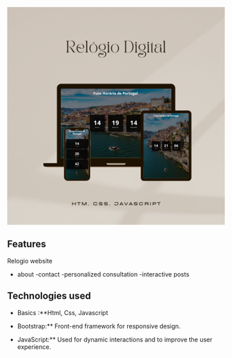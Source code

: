 
<img src="/RelogioD-AlineValeze/alineV.png">

## Features

Relogio website

- about
-contact
-personalized consultation
-interactive posts

## Technologies used

- Basics :**Html, Css, Javascript

- Bootstrap:** Front-end framework for responsive design.
  
- JavaScript:** Used for dynamic interactions and to improve the user experience.


